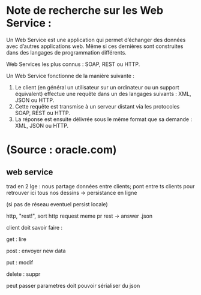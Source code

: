 Note de recherche sur les Web Service :
===

Un Web Service est une application qui permet d’échanger des données avec d’autres applications web. Même si ces dernières sont construites dans des langages de programmation différents.

 Web Services les plus connus : SOAP, REST ou HTTP. 

Un Web Service fonctionne de la manière suivante :

1. Le client (en général un utilisateur sur un ordinateur ou un support équivalent) effectue une requête dans un des langages suivants : XML, JSON ou HTTP.
2. Cette requête est transmise à un serveur distant via les protocoles SOAP, REST ou HTTP.
3. La réponse est ensuite délivrée sous le même format que sa demande : XML, JSON ou HTTP.

(Source : oracle.com)
===


web service 
---

trad en 2 lge : nous partage données entre clients; pont entre ts clients pour retrouver ici tous nos dessins
-> persistance en ligne

(si pas de réseau eventuel persist locale)

http, "rest!", sort
http request meme pr rest -> answer .json



client doit savoir faire :

get : lire

post : envoyer new data

put : modif

delete : suppr

peut passer parametres 
doit pouvoir sérialiser du json
